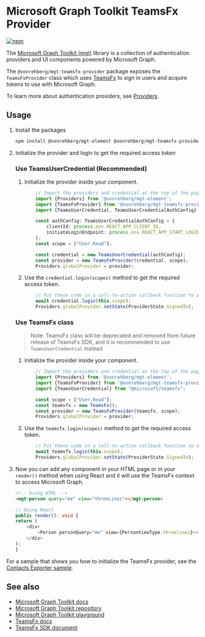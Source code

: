 # Microsoft Graph Toolkit TeamsFx Provider

[![npm](https://img.shields.io/npm/v/@vonrehberg/mgt-teamsfx-provider?style=for-the-badge)](https://www.npmjs.com/package/@vonrehberg/mgt-teamsfx-provider)

The [Microsoft Graph Toolkit (mgt)](https://aka.ms/mgt) library is a collection of authentication providers and UI components powered by Microsoft Graph. 

The `@vonrehberg/mgt-teamsfx-provider` package exposes the `TeamsFxProvider` class which uses [TeamsFx](https://www.npmjs.com/package/@microsoft/teamsfx) to sign in users and acquire tokens to use with Microsoft Graph.

To learn more about authentication providers, see [Providers](./providers.md).

## Usage

1. Install the packages

    ```bash
    npm install @vonrehberg/mgt-element @vonrehberg/mgt-teamsfx-provider @microsoft/teamsfx
    ```

1. Initialize the provider and login to get the required access token

    ### Use TeamsUserCredential (Recommended)

    1. Initialize the provider inside your component.
        ```ts
            // Import the providers and credential at the top of the page
            import {Providers} from '@vonrehberg/mgt-element';
            import {TeamsFxProvider} from '@vonrehberg/mgt-teamsfx-provider';
            import {TeamsUserCredential, TeamsUserCredentialAuthConfig} from "@microsoft/teamsfx";

            const authConfig: TeamsUserCredentialAuthConfig = {
                clientId: process.env.REACT_APP_CLIENT_ID,
                initiateLoginEndpoint: process.env.REACT_APP_START_LOGIN_PAGE_URL,
            };
            const scope = ["User.Read"];

            const credential = new TeamsUserCredential(authConfig);
            const provider = new TeamsFxProvider(credential, scope);
            Providers.globalProvider = provider;
        ```
    1. Use the `credential.login(scopes)` method to get the required access token.

        ```ts
            // Put these code in a call-to-action callback function to avoid browser blocking automatically showing up pop-ups. 
            await credential.login(this.scope);
            Providers.globalProvider.setState(ProviderState.SignedIn);
        ```

    ### Use TeamsFx class
    > Note: TeamsFx class will be deprecated and removed from future release of TeamsFx SDK, and it is recommended to use `TeamsUserCredential` instead

    1. Initialize the provider inside your component.

        ```ts
            // Import the providers and credential at the top of the page
            import {Providers} from '@vonrehberg/mgt-element';
            import {TeamsFxProvider} from '@vonrehberg/mgt-teamsfx-provider';
            import {TeamsUserCredential} from "@microsoft/teamsfx";

            const scope = ["User.Read"];
            const teamsfx = new TeamsFx();
            const provider = new TeamsFxProvider(teamsfx, scope);
            Providers.globalProvider = provider;
        ```

    1. Use the `teamsfx.login(scopes)` method to get the required access token.

        ```ts
            // Put these code in a call-to-action callback function to avoid browser blocking automatically showing up pop-ups. 
            await teamsfx.login(this.scope);
            Providers.globalProvider.setState(ProviderState.SignedIn);
        ```

1. Now you can add any component in your HTML page or in your `render()` method when using React and it will use the TeamsFx context to access Microsoft Graph.

    ```html
    <!-- Using HTML -->
    <mgt-person query="me" view="threeLines"></mgt-person>
    ```

    ```ts
    // Using React
    public render(): void {
    return (
        <div>
            <Person personQuery="me" view={PersonViewType.threelines}></Person>
        </div>
    );
    }
    ```

For a sample that shows you how to initialize the TeamsFx provider, see the [Contacts Exporter sample](https://github.com/OfficeDev/TeamsFx-Samples/tree/dev/hello-world-tab-with-backend).

## See also
* [Microsoft Graph Toolkit docs](https://aka.ms/mgt-docs)
* [Microsoft Graph Toolkit repository](https://aka.ms/mgt)
* [Microsoft Graph Toolkit playground](https://mgt.dev)
* [TeamsFx docs](https://aka.ms/teamsfx-docs)
* [TeamsFx SDK document](https://learn.microsoft.com/microsoftteams/platform/toolkit/teamsfx-sdk)
